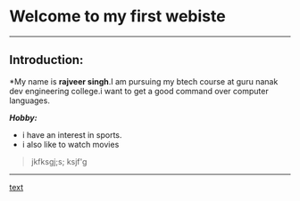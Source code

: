 # Welcome to my first  webiste
---
## Introduction:
*My name is **rajveer singh**.I am pursuing my btech course at guru nanak dev engineering college.i want to get a good command over computer languages.

***Hobby:***
- i have an interest in sports.
- i also like to watch movies

>jkfksgj;s;
>ksjf'g

---
[text](https://rajveer.github.io) 
